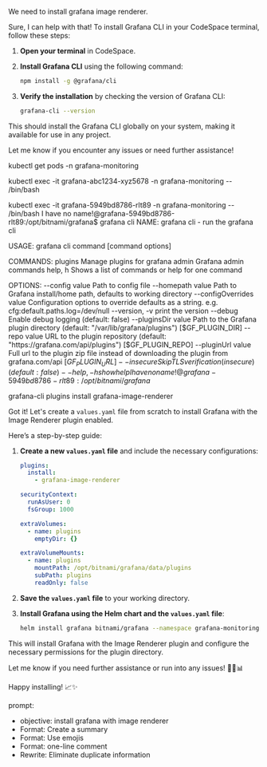 We need to install grafana image renderer.

Sure, I can help with that! To install Grafana CLI in your CodeSpace terminal, follow these steps:

1. **Open your terminal** in CodeSpace.
2. **Install Grafana CLI** using the following command:

   ```bash
   npm install -g @grafana/cli
   ```

3. **Verify the installation** by checking the version of Grafana CLI:

   ```bash
   grafana-cli --version
   ```

This should install the Grafana CLI globally on your system, making it available for use in any project.

Let me know if you encounter any issues or need further assistance!


kubectl get pods -n grafana-monitoring

kubectl exec -it grafana-abc1234-xyz5678 -n grafana-monitoring -- /bin/bash


 kubectl exec -it grafana-5949bd8786-rlt89 -n grafana-monitoring -- /bin/bash
I have no name!@grafana-5949bd8786-rlt89:/opt/bitnami/grafana$ grafana cli
NAME:
   grafana cli - run the grafana cli

USAGE:
   grafana cli command [command options] 

COMMANDS:
   plugins  Manage plugins for grafana
   admin    Grafana admin commands
   help, h  Shows a list of commands or help for one command

OPTIONS:
   --config value           Path to config file
   --homepath value         Path to Grafana install/home path, defaults to working directory
   --configOverrides value  Configuration options to override defaults as a string. e.g. cfg:default.paths.log=/dev/null
   --version, -v            print the version
   --debug                  Enable debug logging (default: false)
   --pluginsDir value       Path to the Grafana plugin directory (default: "/var/lib/grafana/plugins") [$GF_PLUGIN_DIR]
   --repo value             URL to the plugin repository (default: "https://grafana.com/api/plugins") [$GF_PLUGIN_REPO]
   --pluginUrl value        Full url to the plugin zip file instead of downloading the plugin from grafana.com/api [$GF_PLUGIN_URL]
   --insecure               Skip TLS verification (insecure) (default: false)
   --help, -h               show help
I have no name!@grafana-5949bd8786-rlt89:/opt/bitnami/grafana$ 

grafana-cli plugins install grafana-image-renderer


Got it! Let's create a `values.yaml` file from scratch to install Grafana with the Image Renderer plugin enabled.

Here’s a step-by-step guide:

1. **Create a new `values.yaml` file** and include the necessary configurations:

   ```yaml
   plugins:
     install:
       - grafana-image-renderer

   securityContext:
     runAsUser: 0
     fsGroup: 1000

   extraVolumes:
     - name: plugins
       emptyDir: {}

   extraVolumeMounts:
     - name: plugins
       mountPath: /opt/bitnami/grafana/data/plugins
       subPath: plugins
       readOnly: false
   ```

2. **Save the `values.yaml` file** to your working directory.

3. **Install Grafana using the Helm chart and the `values.yaml` file**:

   ```bash
   helm install grafana bitnami/grafana --namespace grafana-monitoring -f values.yaml
   ```

This will install Grafana with the Image Renderer plugin and configure the necessary permissions for the plugin directory.

Let me know if you need further assistance or run into any issues! 🚀😊📊

Happy installing! 📈✨

prompt:
- objective: install grafana with image renderer
- Format: Create a summary
- Format: Use emojis
- Format: one-line comment
- Rewrite: Eliminate duplicate information